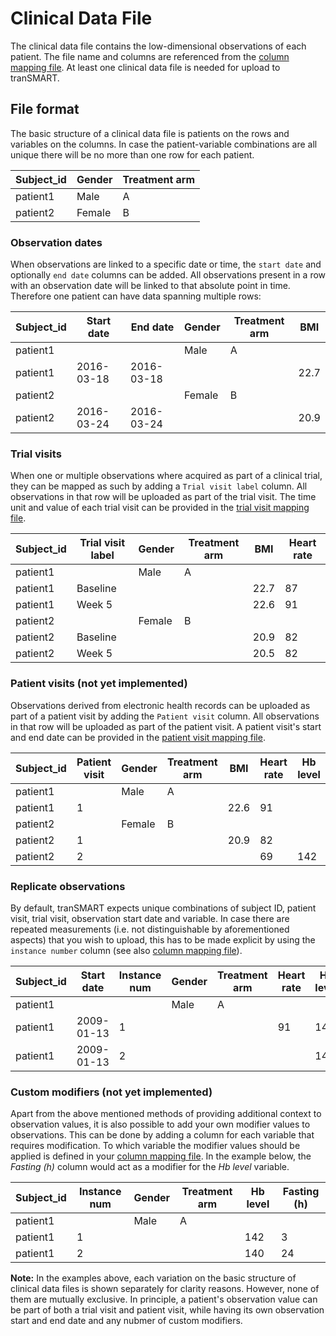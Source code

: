 Clinical Data File
================

The clinical data file contains the low-dimensional observations of each patient. The file name and columns are referenced from the [column mapping file](column-mapping.md). At least one clinical data file is needed for upload to tranSMART.

File format
------------

The basic structure of a clinical data file is patients on the rows and variables on the columns. In case the patient-variable combinations are all unique there will be no more than one row for each patient.

| Subject_id | Gender | Treatment arm |
|----------|--------|---------------|
| patient1 | Male   | A             |
| patient2 | Female | B             |

### Observation dates
When observations are linked to a specific date or time, the `start date` and optionally `end date` columns can be added. All observations present in a row with an observation date will be linked to that absolute point in time. Therefore one patient can have data spanning multiple rows:

| Subject_id | Start date | End date   | Gender | Treatment arm | BMI  |
|----------|------------|------------|--------|---------------|------|
| patient1 |            |            | Male   | A             |      |
| patient1 | 2016-03-18 | 2016-03-18 |        |               | 22.7 |
| patient2 |            |            | Female | B             |      |
| patient2 | 2016-03-24 | 2016-03-24 |        |               | 20.9 |

### Trial visits
When one or multiple observations where acquired as part of a clinical trial, they can be mapped as such by adding a `Trial visit label` column. All observations in that row will be uploaded as part of the trial visit. The time unit and value of each trial visit can be provided in the [trial visit mapping file](trial-visit-mapping.md).

| Subject_id | Trial visit label | Gender | Treatment arm | BMI  | Heart rate |
|----------|-------------------|--------|---------------|------|------------|
| patient1 |                   | Male   | A             |      |            |
| patient1 | Baseline          |        |               | 22.7 | 87         |
| patient1 | Week 5            |        |               | 22.6 | 91         |
| patient2 |                   | Female | B             |      |            |
| patient2 | Baseline          |        |               | 20.9 | 82         |
| patient2 | Week 5            |        |               | 20.5 | 82         |


### Patient visits (not yet implemented)
Observations derived from electronic health records can be uploaded as part of a patient visit by adding the `Patient visit` column. All observations in that row will be uploaded as part of the patient visit. A patient visit's start and end date can be provided in the [patient visit mapping file](patient-visit-mapping.md).

| Subject_id | Patient visit | Gender | Treatment arm | BMI  | Heart rate | Hb level |
|------------|---------------|--------|---------------|------|------------|----------|
| patient1   |               | Male   | A             |      |            |          |
| patient1   | 1             |        |               | 22.6 | 91         |          |
| patient2   |               | Female | B             |      |            |          |
| patient2   | 1             |        |               | 20.9 | 82         |          |
| patient2   | 2             |        |               |      | 69         | 142      |

### Replicate observations
By default, tranSMART expects unique combinations of subject ID, patient visit, trial visit, observation start date and variable. In case there are repeated measurements (i.e. not distinguishable by aforementioned aspects) that you wish to upload, this has to be made explicit by using the `instance number` column (see also [column mapping file](column-mapping.md)).

| Subject_id | Start date | Instance num | Gender | Treatment arm | Heart rate | Hb level |
|------------|------------|--------------|--------|---------------|------------|----------|
| patient1   |            |              | Male   | A             |            |          |
| patient1   | 2009-01-13 | 1            |        |               | 91         | 142      |
| patient1   | 2009-01-13 | 2            |        |               |            | 140      |

### Custom modifiers (not yet implemented)
Apart from the above mentioned methods of providing additional context to observation values, it is also possible to add your own modifier values to observations. This can be done by adding a column for each variable that requires modification. To which variable the modifier values should be applied is defined in your [column mapping file](column-mapping.md). In the example below, the *_Fasting (h)_* column would act as a modifier for the *_Hb level_* variable.

| Subject_id | Instance num | Gender | Treatment arm | Hb level | Fasting (h) |
|------------|--------------|--------|---------------|----------|-------------|
| patient1   |              | Male   | A             |          |             |
| patient1   | 1            |        |               | 142      | 3           |
| patient1   | 2            |        |               | 140      | 24          |


**Note:** In the examples above, each variation on the basic structure of clinical data files is shown separately for clarity reasons. However, none of them are mutually exclusive. In principle, a patient's observation value can be part of both a trial visit and patient visit, while having its own observation start and end date and any nubmer of custom modifiers.
